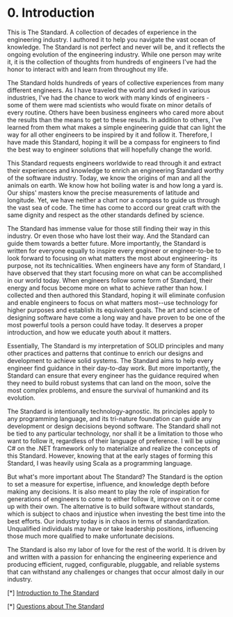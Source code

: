 # 0. Introduction

This is The Standard. A collection of decades of experience in the engineering industry. I authored it to help you navigate the vast ocean of knowledge. The Standard is not perfect and never will be, and it reflects the ongoing evolution of the engineering industry. While one person may write it, it is the collection of thoughts from hundreds of engineers I've had the honor to interact with and learn from throughout my life.

The Standard holds hundreds of years of collective experiences from many different engineers. As I have traveled the world and worked in various industries, I've had the chance to work with many kinds of engineers - some of them were mad scientists who would fixate on minor details of every routine. Others have been business engineers who cared more about the results than the means to get to these results. In addition to others, I've learned from them what makes a simple engineering guide that can light the way for all other engineers to be inspired by it and follow it. Therefore, I have made this Standard, hoping it will be a compass for engineers to find the best way to engineer solutions that will hopefully change the world.

This Standard requests engineers worldwide to read through it and extract their experiences and knowledge to enrich an engineering Standard worthy of the software industry. Today, we know the origins of man and all the animals on earth. We know how hot boiling water is and how long a yard is. Our ships' masters know the precise measurements of latitude and longitude. Yet, we have neither a chart nor a compass to guide us through the vast sea of code. The time has come to accord our great craft with the same dignity and respect as the other standards defined by science.

The Standard has immense value for those still finding their way in this industry. Or even those who have lost their way. And the Standard can guide them towards a better future. More importantly, the Standard is written for everyone equally to inspire every engineer or engineer-to-be to look forward to focusing on what matters the most about engineering- its purpose, not its technicalities. When engineers have any form of Standard, I have observed that they start focusing more on what can be accomplished in our world today. When engineers follow some form of Standard, their energy and focus become more on what to achieve rather than how. I collected and then authored this Standard, hoping it will eliminate confusion and enable engineers to focus on what matters most--use technology for higher purposes and establish its equivalent goals. The art and science of designing software have come a long way and have proven to be one of the most powerful tools a person could have today. It deserves a proper introduction, and how we educate youth about it matters.

Essentially, The Standard is my interpretation of SOLID principles and many other practices and patterns that continue to enrich our designs and development to achieve solid systems. The Standard aims to help every engineer find guidance in their day-to-day work. But more importantly, the Standard can ensure that every engineer has the guidance required when they need to build robust systems that can land on the moon, solve the most complex problems, and ensure the survival of humankind and its evolution.

The Standard is intentionally technology-agnostic. Its principles apply to any programming language, and its tri-nature foundation can guide any development or design decisions beyond software. The Standard shall not be tied to any particular technology, nor shall it be a limitation to those who want to follow it, regardless of their language of preference. I will be using C# on the .NET framework only to materialize and realize the concepts of this Standard. However, knowing that at the early stages of forming this Standard, I was heavily using Scala as a programming language.

But what's more important about The Standard? The Standard is the option to set a measure for expertise, influence, and knowledge depth before making any decisions. It is also meant to play the role of inspiration for generations of engineers to come to either follow it, improve on it or come up with their own. The alternative is to build software without standards, which is subject to chaos and injustice when investing the best time into the best efforts. Our industry today is in chaos in terms of standardization. Unqualified individuals may have or take leadership positions, influencing those much more qualified to make unfortunate decisions.

The Standard is also my labor of love for the rest of the world. It is driven by and written with a passion for enhancing the engineering experience and producing efficient, rugged, configurable, pluggable, and reliable systems that can withstand any challenges or changes that occur almost daily in our industry.

[*] [Introduction to The Standard](https://www.youtube.com/watch?v=8PveoymxCok)

[*] [Questions about The Standard](https://www.youtube.com/watch?v=Au7G_y4BkbY)
